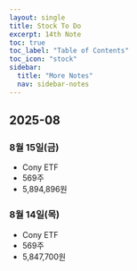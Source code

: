 ```yaml
---
layout: single
title: Stock To Do
excerpt: 14th Note
toc: true
toc_label: "Table of Contents"
toc_icon: "stock"
sidebar:
  title: "More Notes"
  nav: sidebar-notes
---
```


## 2025-08
### 8월 15일(금)
- Cony ETF
- 569주
- 5,894,896원
### 8월 14일(목)
- Cony ETF
- 569주
- 5,847,700원
 

